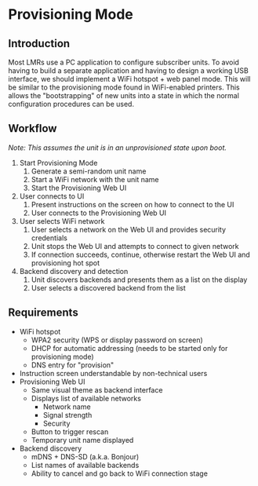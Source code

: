 Provisioning Mode
=================

Introduction
------------
Most LMRs use a PC application to configure subscriber units. To avoid having to build a separate application and having to design a working USB interface, we should implement a WiFi hotspot + web panel mode. This will be similar to the provisioning mode found in WiFi-enabled printers. This allows the "bootstrapping" of new units into a state in which the normal configuration procedures can be used.

Workflow
--------

*Note: This assumes the unit is in an unprovisioned state upon boot.*

1. Start Provisioning Mode
    1. Generate a semi-random unit name
    2. Start a WiFi network with the unit name
    3. Start the Provisioning Web UI
2. User connects to UI
    1. Present instructions on the screen on how to connect to the UI
    2. User connects to the Provisioning Web UI
3. User selects WiFi network
    1. User selects a network on the Web UI and provides security credentials
    2. Unit stops the Web UI and attempts to connect to given network
    3. If connection succeeds, continue, otherwise restart the Web UI and provisioning hot spot
4. Backend discovery and detection
    1. Unit discovers backends and presents them as a list on the display
    2. User selects a discovered backend from the list

Requirements
------------

* WiFi hotspot
    * WPA2 security (WPS or display password on screen)
    * DHCP for automatic addressing (needs to be started only for provisioning mode)
    * DNS entry for "provision"
* Instruction screen understandable by non-technical users
* Provisioning Web UI
    * Same visual theme as backend interface
    * Displays list of available networks
        * Network name
        * Signal strength
        * Security
    * Button to trigger rescan
    * Temporary unit name displayed
* Backend discovery
    * mDNS + DNS-SD (a.k.a. Bonjour)
    * List names of available backends
    * Ability to cancel and go back to WiFi connection stage